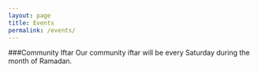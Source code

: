 ```yaml
---
layout: page
title: Events
permalink: /events/
---
```


###Community Iftar
Our community iftar will be every Saturday during the month of Ramadan.
